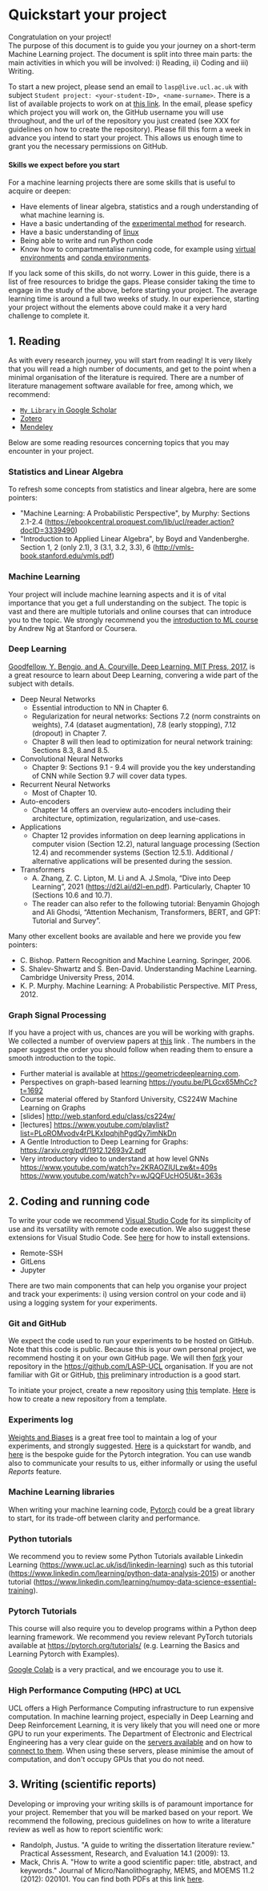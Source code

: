 # Quickstart your project
Congratulation on your project!   
The purpose of this document is to guide you your journey on a short-term Machine Learning project. 
The document is split into three main parts: the main activities in which you will be involved: i) Reading, ii) Coding and iii) Writing.

To start a new project, please send an email to `lasp@live.ucl.ac.uk` with subject `Student project: <your-student-ID>, <name-surname>`.
There is a list of available projects to work on at [this link]().
In the email, please speficy which project you will work on, the GitHub username you will use throughout, and the url of the repository you just created (see XXX for guidelines on how to create the repository).
Please fill this form a week in advance you intend to start your project. This allows us enough time to grant you the necessary permissions on GitHub.

#### Skills we expect before you start
For a machine learning projects there are some skills that is useful to acquire or deepen:
- Have elements of linear algebra, statistics and a rough understanding of what machine learning is.
- Have a basic undertanding of the [experimental method](https://en.wikipedia.org/wiki/Experiment) for research.
- Have a basic understanding of [linux](https://ubuntu.com/tutorials/command-line-for-beginners#1-overview)
- Being able to write and run Python code
- Know how to compartmentalise running code, for example using [virtual environments](https://docs.python.org/3/library/venv.html) and [conda environments](https://docs.conda.io/projects/conda/en/latest/user-guide/tasks/manage-environments.html).

If you lack some of this skills, do not worry. Lower in this guide, there is a list of free resources to bridge the gaps. Please consider taking the time to engage in the study of the above, before starting your project. The average learning time is around a full two weeks of study.
In our experience, starting your project without the elements above could make it a very hard challenge to complete it.




## 1. Reading
As with every research journey, you will start from reading!
It is very likely that you will read a high number of documents, and get to the point when a minimal organisation of the literature is required.
There are a number of literature management software available for free, among which, we recommend:
- [`My Library` in Google Scholar](https://scholar.google.com/scholar?scilib=1&hl=en&as_sdt=0,5)
- [Zotero](https://www.zotero.org/)
- [Mendeley](https://www.mendeley.com/guides/desktop/)

Below are some reading resources concerning topics that you may encounter in your project.

### Statistics and Linear Algebra
To refresh some concepts from statistics and linear algebra, here are some pointers:
- "Machine Learning: A Probabilistic Perspective", by Murphy: Sections 2.1-2.4  (https://ebookcentral.proquest.com/lib/ucl/reader.action?docID=3339490)
- "Introduction to Applied Linear Algebra", by Boyd and Vandenberghe. Section 1, 2 (only 2.1), 3 (3.1, 3.2, 3.3), 6 (http://vmls-book.stanford.edu/vmls.pdf)


### Machine Learning
Your project will include machine learning aspects and it is of vital importance that you get a full understanding on the subject. The topic is vast and there are multiple tutorials and online courses that can introduce you to the topic. We strongly recommend you the [introduction to ML course](https://www.coursera.org/learn/machine-learning#syllabus) by Andrew Ng at Stanford or Coursera.


### Deep Learning
[Goodfellow, Y. Bengio, and A. Courville. Deep Learning. MIT Press, 2017.](http://www.deeplearningbook.org) is a great resource to learn about Deep Learning, convering a wide part of the subject with details.

- Deep Neural Networks
  - Essential introduction to NN in Chapter 6.
  - Regularization for neural networks: Sections 7.2 (norm constraints on weights), 7.4 (dataset augmentation), 7.8 (early stopping), 7.12 (dropout) in Chapter 7.
  - Chapter 8 will then lead to optimization for neural network training: Sections 8.3, 8.and 8.5.  
- Convolutional Neural Networks
  - Chapter 9: Sections 9.1 - 9.4 will provide you the key understanding of CNN while Section 9.7 will cover data types.
- Recurrent Neural Networks
  - Most of Chapter 10.
- Auto-encoders
  - Chapter 14  offers an overview auto-encoders including their architecture, optimization, regularization, and use-cases.
- Applications
  - Chapter 12  provides information on deep learning applications in computer vision (Section 12.2), natural language processing (Section 12.4) and recommender systems (Section 12.5.1). Additional / alternative applications will be presented during the session. 
- Transformers
  - A. Zhang, Z. C. Lipton, M. Li and A. J.Smola, “Dive into Deep Learning”, 2021 (https://d2l.ai/d2l-en.pdf). Particularly, Chapter 10 (Sections 10.6 and 10.7). 
  - The reader can also refer to the following tutorial: Benyamin Ghojogh and Ali Ghodsi, “Attention Mechanism, Transformers, BERT, and GPT: Tutorial and Survey”.

Many other excellent books are available and here we provide you few pointers:
- C. Bishop. Pattern Recognition and Machine Learning. Springer, 2006.
- S. Shalev-Shwartz and S. Ben-David. Understanding Machine Learning. Cambridge University Press, 2014.
- K. P. Murphy. Machine Learning: A Probabilistic Perspective. MIT Press, 2012. 


### Graph Signal Processing
If you have a project with us, chances are you will be working with graphs. We collected a number of overview papers at [this](https://www.dropbox.com/sh/r1atdx82zqqnu1q/AAAMFyldYIykg0rffjBtxiVba?dl=0) link .
The numbers in the paper suggest the order you should follow when reading them to ensure a smooth introduction to the topic. 
- Further material is available at https://geometricdeeplearning.com. 
- Perspectives on graph-based learning https://youtu.be/PLGcx65MhCc?t=1692 
- Course material offered by Stanford University, CS224W Machine Learning on Graphs 
- [slides] http://web.stanford.edu/class/cs224w/ 
- [lectures] https://www.youtube.com/playlist?list=PLoROMvodv4rPLKxIpqhjhPgdQy7imNkDn
- A Gentle Introduction to Deep Learning for Graphs: https://arxiv.org/pdf/1912.12693v2.pdf 
- Very introductory video to understand at how level GNNs https://www.youtube.com/watch?v=2KRAOZIULzw&t=409s
https://www.youtube.com/watch?v=wJQQFUcHO5U&t=363s


## 2. Coding and running code
To write your code we recommend [Visual Studio Code](https://code.visualstudio.com/) for its simplicity of use and its versatility with remote code execution. We also suggest these extensions for Visual Studio Code. See [here](https://code.visualstudio.com/docs/editor/extension-marketplace) for how to install extensions.
- Remote-SSH
- GitLens
- Jupyter

There are two main components that can help you organise your project and track your experiments: i) using version control on your code and ii) using a logging system for your experiments.

### Git and GitHub
We expect the code used to run your experiments to be hosted on GitHub. Note that this code is public.
Because this is your own personal project, we recommend hosting it on your own GitHub page. We will then [fork](https://docs.github.com/en/get-started/quickstart/fork-a-repo) your repository in the https://github.com/LASP-UCL organisation.
If you are not familiar with Git or GitHub, [this](https://github.com/education/github-starter-course) preliminary introduction is a good start.

To initiate your project, create a new repository using [this](https://github.com/LASP-UCL/Your-project-title) template. [Here](https://docs.github.com/en/repositories/creating-and-managing-repositories/creating-a-repository-from-a-template) is how to create a new repository from a template.

### Experiments log
[Weights and Biases](https://wandb.ai/) is a great free tool to maintain a log of your experiments, and strongly suggested.
[Here](https://docs.wandb.ai/quickstart) is a quickstart for wandb, and [here](https://docs.wandb.ai/guides/integrations/pytorch) is the bespoke guide for the Pytorch integration. You can use wandb also to communicate your results to us, either informally or using the useful _Reports_ feature.

### Machine Learning libraries
When writing your machine learning code, [Pytorch](https://pytorch.org/tutorials/beginner/basics/intro.html) could be a great library to start, for its trade-off between clarity and performance.

### Python tutorials
We recommend you to review some Python Tutorials available Linkedin Learning (https://www.ucl.ac.uk/isd/linkedin-learning) such as this tutorial (https://www.linkedin.com/learning/python-data-analysis-2015) or another tutorial (https://www.linkedin.com/learning/numpy-data-science-essential-training). 

### Pytorch Tutorials 
This course will also require you to develop programs within a Python deep learning framework. We recommend you review relevant PyTorch tutorials available at https://pytorch.org/tutorials/ (e.g. Learning the Basics and Learning Pytorch with Examples).

[Google Colab](https://colab.research.google.com/) is a very practical, and we encourage you to use it. 



### High Performance Computing (HPC) at UCL
UCL offers a High Performance Computing infrastructure to run expensive computation. In machine learning project, especially in Deep Learning and Deep Reinforcement Learning, it is very likely that you will need one or more GPU to run your experiments.
The Department of Electronic and Electrical Engineering has a very clear guide on the [servers available](https://intranet.ee.ucl.ac.uk/it/servers/gpu) and on how to [connect to them](https://intranet.ee.ucl.ac.uk/it/remote-access/remote-access-to-linux).
When using these servers, please minimise the amout of computation, and don't occupy GPUs that you do not need.


## 3. Writing (scientific reports)
Developing or improving your writing skills is of paramount importance for your project. Remember that you will be marked based on your report. We 
recommend the following, precious guidelines on how to write a literature review as well as how to report scientific work:
- Randolph, Justus. "A guide to writing the dissertation literature review." Practical Assessment, Research, and Evaluation 14.1 (2009): 13.
- Mack, Chris A. "How to write a good scientific paper: title, abstract, and keywords." Journal of Micro/Nanolithography, MEMS, and MOEMS 11.2 
(2012): 020101. 
You can find both PDFs at this link [here](https://www.dropbox.com/sh/fnipgnhykwbl787/AAB_SF3wVfn2u9dYhWE4JsIfa?dl=0).
